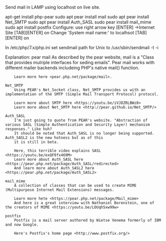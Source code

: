 Send mail in LAMP using localhost on live site.

apt-get install php-pear
sudo apt pear install mail
sudo apt pear install Net_SMTP
sudo apt pear install Auth_SASL
sudo pear install mail_mime
sudo apt install postfix
    Configure:
        use right arrow key
        [ENTER]
        ->Internet Site
            [TAB][ENTER] on <Ok>
        Change 'System mail name:'
            to localhsot
                [TAB][ENTER] on <Ok>

In /etc/php/7.x/php.ini
    set sendmail path for Unix to 
        /usr/sbin/sendmail -t -i


Explanation:
    pear mail
        As described by the pear website, mail is a "Class that provides mulriple interfaces for seding emails".
        Pear mail works with different mailer backends includeing PHP's native mail() function.

        Learn more here <pear.php.net/package/mail>.

    Net_SMTP
        Using PEAR's Net_Socket class, Net_SMTP provides us with an implementation of the SMTP (Simple Mail Transport Protocol) protocol.

        Learn more about SMTP here <https://youtu.be/iVJDZRLBWz8>
        Learn more about Net_SMTP here <http://pear.github.io/Net_SMTP/>

    Auth_SASL
        I'm just going to quote from PEAR's website. "Abstraction of various SASL (Simple Authentication and Security Layer) mechanism responses." Like huh?
        It should be noted that Auth_SASL is no longer being supported. Auth_SASL2 is the new hotness but as of this
        it is still in beta. 

        Here, this terrible video explains SASL <https://youtu.be/exQF0fx469M>
        Learn more about Auth_SASL here <https://pear.php.net/package/Auth_SASL/redirected>
        And learn more about Auth_SASL2 here <https://pear.php.net/package/Auth_SASL2>

    mail_mime
        A collection of classes that can be used to create MIME (Multipurpose Internet Mail Extensions) messages.

        Learn more hete <https://pear.php.net/package/Mail_mime>
        And here is a great interview with Nathaniel Borenstein, one of the creators of MIME <https://youtu.be/LOUqh5xw99w>

    postfix
        Postfix is a mail server authored by Wietse Venema formerly of IBM and now Google. 

        Here's Postfix's home page <http://www.postfix.org/> 
